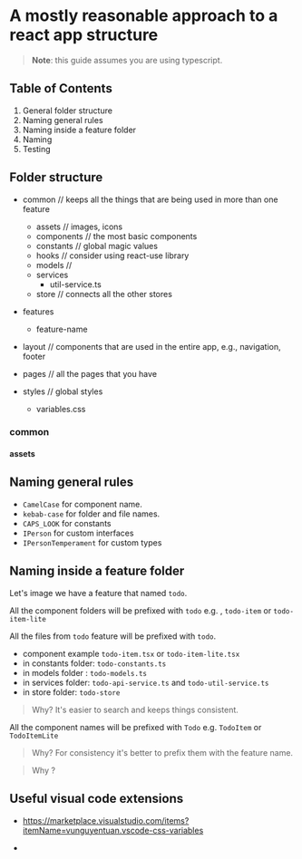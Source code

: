 # A mostly reasonable approach to a react app structure

> **Note**: this guide assumes you are using typescript.

## Table of Contents


1. General folder structure
2. Naming general rules
3. Naming inside a feature folder
4. Naming
5. Testing

## Folder structure


- common // keeps all the things that are being used in more than one feature
  - assets // images, icons
  - components // the most basic components
  - constants // global magic values
  - hooks // consider using react-use library
  - models //
  - services
    - util-service.ts
  - store // connects all the other stores

- features
  - feature-name

- layout // components that are used in the entire app, e.g., navigation, footer

- pages // all the pages that you have

- styles // global styles
  - variables.css

### common

#### assets

## Naming general rules

- `CamelCase` for component name.
- `kebab-case` for folder and file names.
- `CAPS_LOOK` for constants
- `IPerson` for custom interfaces
- `IPersonTemperament` for custom types

## Naming inside a feature folder

Let's image we have a feature that named `todo`.

All the component folders will be prefixed with `todo`
e.g. , `todo-item` or `todo-item-lite`


All the files from `todo` feature will be prefixed with `todo`.
- component example `todo-item.tsx` or `todo-item-lite.tsx`
- in constants folder: `todo-constants.ts`
- in models folder : `todo-models.ts`
- in services folder: `todo-api-service.ts` and `todo-util-service.ts`
- in store folder: `todo-store`

> Why? It's easier to search and keeps things consistent.

All the component names will be prefixed with `Todo`
e.g. `TodoItem` or `TodoItemLite`

> Why? For consistency it's better to prefix them with the feature name.




> Why ?


## Useful visual code extensions
- https://marketplace.visualstudio.com/items?itemName=vunguyentuan.vscode-css-variables



- 

